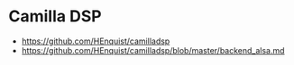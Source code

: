 # Camilla DSP

* https://github.com/HEnquist/camilladsp
* https://github.com/HEnquist/camilladsp/blob/master/backend_alsa.md
